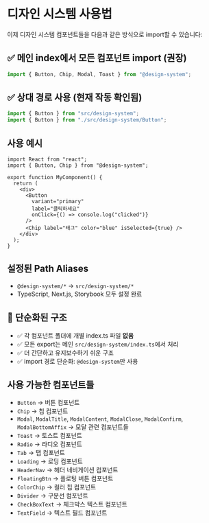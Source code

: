 # 디자인 시스템 사용법

이제 디자인 시스템 컴포넌트들을 다음과 같은 방식으로 import할 수 있습니다:

## ✅ 메인 index에서 모든 컴포넌트 import (권장)

```typescript
import { Button, Chip, Modal, Toast } from "@design-system";
```

## ✅ 상대 경로 사용 (현재 작동 확인됨)

```typescript
import { Button } from "src/design-system";
import { Button } from "./src/design-system/Button";
```

## 사용 예시

```tsx
import React from "react";
import { Button, Chip } from "@design-system";

export function MyComponent() {
  return (
    <div>
      <Button
        variant="primary"
        label="클릭하세요"
        onClick={() => console.log("clicked")}
      />
      <Chip label="태그" color="blue" isSelected={true} />
    </div>
  );
}
```

## 설정된 Path Aliases

- `@design-system/*` → `src/design-system/*`
- TypeScript, Next.js, Storybook 모두 설정 완료

## 📁 단순화된 구조

- ✅ 각 컴포넌트 폴더에 개별 index.ts 파일 **없음**
- ✅ 모든 export는 메인 `src/design-system/index.ts`에서 처리
- ✅ 더 간단하고 유지보수하기 쉬운 구조
- ✅ import 경로 단순화: `@design-system`만 사용

## 사용 가능한 컴포넌트들

- `Button` → 버튼 컴포넌트
- `Chip` → 칩 컴포넌트
- `Modal`, `ModalTitle`, `ModalContent`, `ModalClose`, `ModalConfirm`, `ModalBottomAffix` → 모달 관련 컴포넌트들
- `Toast` → 토스트 컴포넌트
- `Radio` → 라디오 컴포넌트
- `Tab` → 탭 컴포넌트
- `Loading` → 로딩 컴포넌트
- `HeaderNav` → 헤더 네비게이션 컴포넌트
- `FloatingBtn` → 플로팅 버튼 컴포넌트
- `ColorChip` → 컬러 칩 컴포넌트
- `Divider` → 구분선 컴포넌트
- `CheckBoxText` → 체크박스 텍스트 컴포넌트
- `TextField` → 텍스트 필드 컴포넌트
